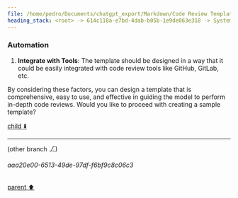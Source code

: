 ```yaml
---
file: /home/pedro/Documents/chatgpt_export/Markdown/Code Review Template Design.md
heading_stack: <root> -> 614c118a-e7bd-4dab-b05b-1e9de063e318 -> System -> 3131d9ce-3bbd-484f-ad76-d940b1b89d05 -> System -> aaa24d68-b640-47f4-8003-0fff2fcafd6c -> User -> dcb6f63d-9e74-4323-881a-676a66b09f52 -> Assistant -> Scope Definition -> Review Objective -> Ethical Guidelines -> Complexity -> Critical Sections -> Technical Depth -> Commentary and Rationale -> Code Smells and Anti-Patterns -> Suggested Improvements -> Test Coverage -> Concurrency and Performance -> Documentation -> aaa2cc11-bb55-4eb7-bac2-4a51c5c7fc26 -> User -> 6639f3ab-d612-4912-927a-c881ce116081 -> Assistant -> Structure and Formatting -> Content -> Interactivity -> Extensibility -> Usability -> Automation
---
```

### Automation
1. **Integrate with Tools**: The template should be designed in a way that it could be easily integrated with code review tools like GitHub, GitLab, etc.

By considering these factors, you can design a template that is comprehensive, easy to use, and effective in guiding the model to perform in-depth code reviews. Would you like to proceed with creating a sample template?

[child ⬇️](#aaa20e00-6513-49de-97df-f6bf9c8c06c3)

---

(other branch ⎇)
###### aaa20e00-6513-49de-97df-f6bf9c8c06c3
[parent ⬆️](#6639f3ab-d612-4912-927a-c881ce116081)

